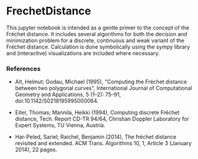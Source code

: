 # FrechetDistance
This jupyter notebook is intended as a gentle primer to the concept of the Fréchet distance. It includes several algorithms for both the decision and minimization problem for a discrete, continuous and weak variant of the Fréchet distance. Calculation is done symbolically using the sympy library and (interactive) visualizations are included where necessary.


### References
* Alt, Helmut; Godau, Michael (1995), "Computing the Fréchet distance between two polygonal curves", International Journal of Computational Geometry and Applications, 5 (1–2): 75–91, doi:10.1142/S0218195995000064.

* Eiter, Thomas; Mannila, Heikki (1994), Computing discrete Fréchet distance, Tech. Report CD-TR 94/64, Christian Doppler Laboratory for Expert Systems, TU Vienna, Austria.

* 	Har-Peled, Sariel; Raichel, Benjamin (2014), The fréchet distance revisited and extended. ACM Trans. Algorithms 10, 1, Article 3 (January 2014), 22 pages.
